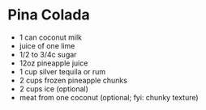 Pina Colada
=====

- 1 can coconut milk
- juice of one lime
- 1/2 to 3/4c sugar
- 12oz pineapple juice
- 1 cup silver tequila or rum 
- 2 cups frozen pineapple chunks
- 2 cups ice (optional)
- meat from one coconut (optional; fyi: chunky texture)
